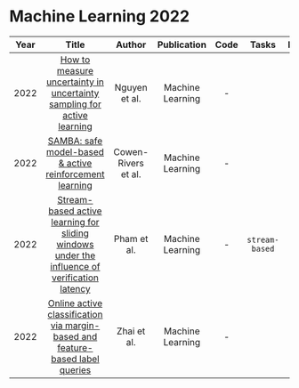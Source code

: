 # Machine Learning 2022

| Year |                                                       Title                                                       |   Author    | Publication | Code | Tasks | Notes | Datasets| Notions |
|:----:|:-----------------------------------------------------------------------------------------------------------------:|:-----------:|:-----------:|:----:|:----:|:-----:|:-----:|:-----:|
| 2022 |            [How to measure uncertainty in uncertainty sampling for active learning](https://link.springer.com/content/pdf/10.1007/s10994-021-06003-9.pdf)            |    Nguyen et al.    | Machine Learning |  -   |      |       |       |       |
| 2022 |                       [SAMBA: safe model-based & active reinforcement learning](https://link.springer.com/article/10.1007/s10994-021-06103-6)                        | Cowen-Rivers et al. | Machine Learning |  -   |      |       |       |       |
| 2022 | [Stream-based active learning for sliding windows under the influence of verification latency](https://link.springer.com/content/pdf/10.1007/s10994-021-06099-z.pdf) |     Pham et al.     | Machine Learning |  -   | `stream-based`     |       |       |       |
| 2022 |            [Online active classification via margin-based and feature-based label queries](https://link.springer.com/article/10.1007/s10994-022-06133-8)             |     Zhai et al.     | Machine Learning |  -   |      |       |       |       |
